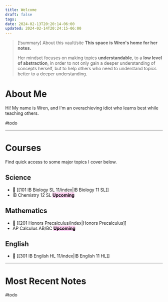 ```yaml
---
title: Welcome
draft: false
tags: 
date: 2024-02-13T20:20:14-06:00
updated: 2024-02-14T20:24:15-06:00
---
```


> [!summary] About this vault/site
>  **This space is Wren's home for her notes.** 
> 
> Her mindset focuses on making topics **understandable**, to a  **low level of abstraction**, in order to not only gain a deeper understanding of concepts herself, but to help others who need to understand topics better to a deeper understanding. 

# About Me

Hi! My name is Wren, and I'm an overachieving idiot who learns best while teaching others. 

#todo

---

# Courses

Find quick access to some major topics I cover below.

## Science

- 🔗 [[101 IB Biology SL 11/index|IB Biology 11 SL]]
- IB Chemistry 12 SL <mark style="background: #FFB8EBA6;">**Upcoming**</mark>

## Mathematics

- 🔗 [[201 Honors Precalculus/index|Honors Precalculus]]
- AP Calculus AB/BC <mark style="background: #FFB8EBA6;">**Upcoming**</mark>

## English

- 🔗 [[301 IB English HL 11/index|IB English 11 HL]]

---

# Most Recent Notes

#todo